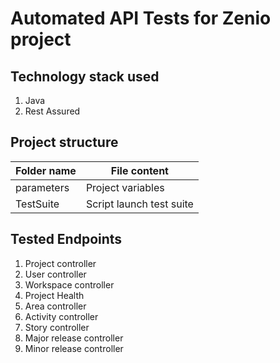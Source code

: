 # Automated API Tests for Zenio project

## Technology stack used
1. Java
2. Rest Assured

## Project structure
Folder name          | File content
---------------------|----------------------
parameters           | Project variables
TestSuite            | Script launch test suite

## Tested Endpoints
1. Project controller
2. User controller
3. Workspace controller
4. Project Health
5. Area controller
6. Activity controller
7. Story controller
8. Major release controller
9. Minor release controller